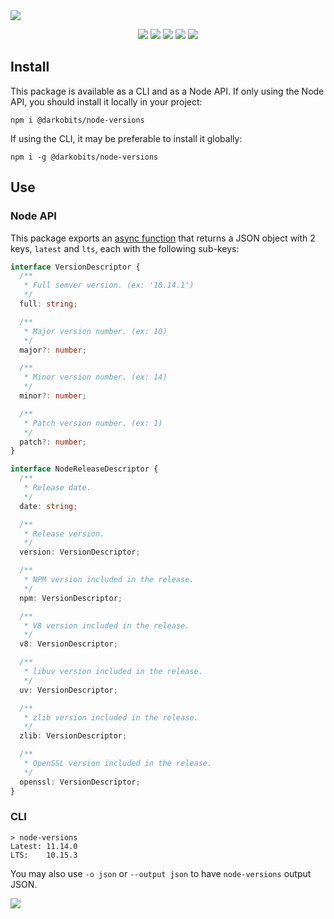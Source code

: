<a href="#top" id="top">
  <img src="https://user-images.githubusercontent.com/441546/56561634-7670a080-655c-11e9-9089-6492f19b8001.png" style="max-width: 100%;">
</a>
<p align="center">
  <a href="https://www.npmjs.com/package/@darkobits/node-versions"><img src="https://img.shields.io/npm/v/@darkobits/node-versions.svg?style=flat-square"></a>
  <a href="https://github.com/darkobits/node-versions/actions"><img src="https://img.shields.io/endpoint?url=https://aws.frontlawn.net/ga-shields/darkobits/node-versions&style=flat-square"></a>
  <a href="https://www.codacy.com/app/darkobits/node-versions"><img src="https://img.shields.io/codacy/coverage/18f563b4662a4ffbb5e452676cb0163d.svg?style=flat-square"></a>
  <a href="https://david-dm.org/darkobits/node-versions"><img src="https://img.shields.io/david/darkobits/node-versions.svg?style=flat-square"></a>
  <a href="https://conventionalcommits.org"><img src="https://img.shields.io/badge/conventional%20commits-1.0.0-FB5E85.svg?style=flat-square"></a>
</p>

## Install

This package is available as a CLI and as a Node API. If only using the Node API, you should install it locally in your project:

```
npm i @darkobits/node-versions
```

If using the CLI, it may be preferable to install it globally:

```
npm i -g @darkobits/node-versions
```

## Use

### Node API

This package exports an [async function](https://ponyfoo.com/articles/understanding-javascript-async-await) that returns a JSON object with 2 keys, `latest` and `lts`, each with the following sub-keys:

```ts
interface VersionDescriptor {
  /**
   * Full semver version. (ex: '10.14.1')
   */
  full: string;

  /**
   * Major version number. (ex: 10)
   */
  major?: number;

  /**
   * Minor version number. (ex: 14)
   */
  minor?: number;

  /**
   * Patch version number. (ex: 1)
   */
  patch?: number;
}

interface NodeReleaseDescriptor {
  /**
   * Release date.
   */
  date: string;

  /**
   * Release version.
   */
  version: VersionDescriptor;

  /**
   * NPM version included in the release.
   */
  npm: VersionDescriptor;

  /**
   * V8 version included in the release.
   */
  v8: VersionDescriptor;

  /**
   * libuv version included in the release.
   */
  uv: VersionDescriptor;

  /**
   * zlib version included in the release.
   */
  zlib: VersionDescriptor;

  /**
   * OpenSSL version included in the release.
   */
  openssl: VersionDescriptor;
}
```

### CLI

```
> node-versions
Latest: 11.14.0
LTS:    10.15.3
```

You may also use `-o json` or `--output json` to have `node-versions` output JSON.

<a href="#top">
  <img src="https://user-images.githubusercontent.com/441546/69777002-41ac7380-1153-11ea-85a4-88184f8c9975.png" style="max-width: 100%;">
</a>
